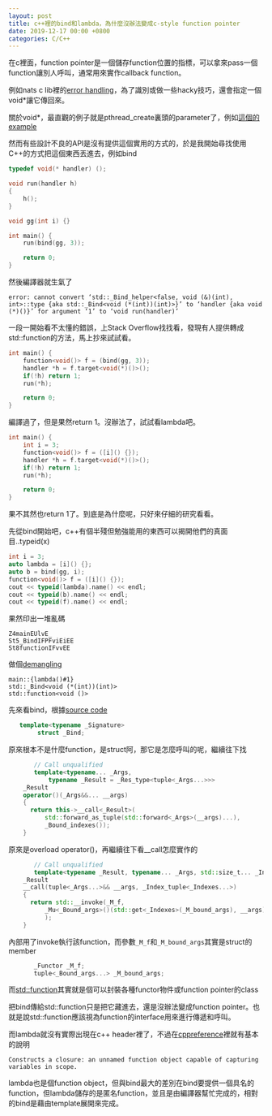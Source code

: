 ```yaml
---
layout: post
title: c++裡的bind和lambda，為什麼沒辦法變成c-style function pointer
date: 2019-12-17 00:00 +0800
categories: C/C++
---
```


在c裡面，function pointer是一個儲存function位置的指標，可以拿來pass一個function讓別人呼叫，通常用來實作callback function。

例如nats c lib裡的[error handling](https://github.com/nats-io/nats.c#advanced-usage)，為了識別或做一些hacky技巧，還會指定一個void*讓它傳回來。

關於void*，最直觀的例子就是pthread_create裏頭的parameter了，例如[這個的example](http://man7.org/linux/man-pages/man3/pthread_create.3.html)

然而有些設計不良的API是沒有提供這個實用的方式的，於是我開始尋找使用C++的方式把這個東西丟進去，例如bind

```cpp
typedef void(* handler) ();

void run(handler h)
{
    h();
}

void gg(int i) {}

int main() {
    run(bind(gg, 3));

    return 0;
}
```

然後編譯器就生氣了

```
error: cannot convert ‘std::_Bind_helper<false, void (&)(int), int>::type {aka std::_Bind<void (*(int))(int)>}’ to ‘handler {aka void (*)()}’ for argument ‘1’ to ‘void run(handler)’
```

一段一開始看不太懂的錯誤，上Stack Overflow找找看，發現有人提供轉成std::function的方法，馬上抄來試試看。

```cpp
int main() {
    function<void()> f = (bind(gg, 3));
    handler *h = f.target<void(*)()>();
    if(!h) return 1;
    run(*h);

    return 0;
}
```

編譯過了，但是果然return 1。沒辦法了，試試看lambda吧。

```cpp
int main() {
    int i = 3;
    function<void()> f = ([i]() {});
    handler *h = f.target<void(*)()>();
    if(!h) return 1;
    run(*h);

    return 0;
}
```

果不其然也return 1了。到底是為什麼呢，只好來仔細的研究看看。

先從bind開始吧，c++有個半殘但勉強能用的東西可以揭開他們的真面目..typeid(x)

```cpp
int i = 3;
auto lambda = [i]() {};
auto b = bind(gg, i);
function<void()> f = ([i]() {});
cout << typeid(lambda).name() << endl;
cout << typeid(b).name() << endl;
cout << typeid(f).name() << endl;
```

果然印出一堆亂碼

```
Z4mainEUlvE_
St5_BindIFPFviEiEE
St8functionIFvvEE
```

做個[demangling](https://gcc.gnu.org/onlinedocs/libstdc++/manual/ext_demangling.html)

```
main::{lambda()#1}
std::_Bind<void (*(int))(int)>
std::function<void ()>
```

先來看bind，根據[source code](https://gcc.gnu.org/onlinedocs/gcc-7.4.0/libstdc++/api/a00071_source.html#l00450)

```cpp
   template<typename _Signature>
        struct _Bind;
```

原來根本不是什麼function，是struct阿，那它是怎麼呼叫的呢，繼續往下找

```cpp
       // Call unqualified
       template<typename... _Args,
           typename _Result = _Res_type<tuple<_Args...>>>
    _Result
    operator()(_Args&&... __args)
    {
      return this->__call<_Result>(
          std::forward_as_tuple(std::forward<_Args>(__args)...),
          _Bound_indexes());
    }
```

原來是overload operator()，再繼續往下看__call怎麼實作的

```cpp
       // Call unqualified
       template<typename _Result, typename... _Args, std::size_t... _Indexes>
    _Result
    __call(tuple<_Args...>&& __args, _Index_tuple<_Indexes...>)
    {
      return std::__invoke(_M_f,
          _Mu<_Bound_args>()(std::get<_Indexes>(_M_bound_args), __args)...
          );
    }
```

內部用了invoke執行該function，而參數`_M_f`和`_M_bound_args`其實是struct的member

```cpp
       _Functor _M_f;
       tuple<_Bound_args...> _M_bound_args;
```

而[std::function](https://gcc.gnu.org/onlinedocs/gcc-7.4.0/libstdc++/api/a06222.html#a8c5a08fdc36581c53fa597667322cf7d)其實就是個可以封裝各種functor物件或function pointer的class

把bind傳給std::function只是把它藏進去，還是沒辦法變成function pointer。也就是說std::function應該視為function的interface用來進行傳遞和呼叫。

而lambda就沒有實際出現在c++ header裡了，不過在[cppreference](https://en.cppreference.com/w/cpp/language/lambda)裡就有基本的說明

```
Constructs a closure: an unnamed function object capable of capturing variables in scope.
```

lambda也是個function object，但與bind最大的差別在bind要提供一個具名的function，但lambda儲存的是匿名function，並且是由編譯器幫忙完成的，相對的bind是藉由template展開來完成。
